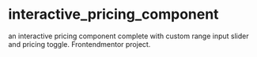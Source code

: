 # interactive_pricing_component
an interactive pricing component complete with custom range input slider and pricing toggle.  Frontendmentor project.
